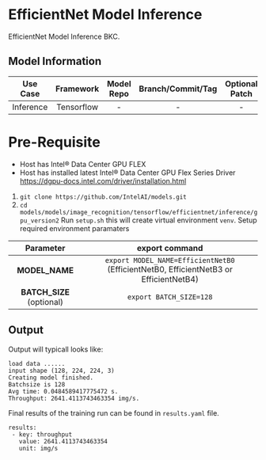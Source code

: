 # EfficientNet Model Inference

EfficientNet Model Inference BKC.

## Model Information

| **Use Case** | **Framework** | **Model Repo** | **Branch/Commit/Tag** | **Optional Patch** |
|:---:| :---: |:--------------:|:---------------------:|:------------------:|
|  Inference   |  Tensorflow   |       -        |           -           |         -          |

# Pre-Requisite

* Host has Intel® Data Center GPU FLEX
* Host has installed latest Intel® Data Center GPU Flex Series
  Driver https://dgpu-docs.intel.com/driver/installation.html


1. `git clone https://github.com/IntelAI/models.git`
2. `cd models/models/image_recognition/tensorflow/efficientnet/inference/gpu_version2`
 Run `setup.sh` this will create virtual environment `venv`.
   Setup required environment paramaters
 
| **Parameter**             |                                  **export command**                                  |
|:---------------------------:|:------------------------------------------------------------------------------------:|
| **MODEL_NAME**          | `export MODEL_NAME=EfficientNetB0` (EfficientNetB0, EfficientNetB3 or EfficientNetB4) |
| **BATCH_SIZE** (optional) |                               `export BATCH_SIZE=128`                                |

## Output

Output will typicall looks like:

```
load data ......
input shape (128, 224, 224, 3)
Creating model finished.
Batchsize is 128
Avg time: 0.0484589417775472 s.
Throughput: 2641.4113743463354 img/s.
```

Final results of the training run can be found in `results.yaml` file.

```
results:
 - key: throughput
   value: 2641.4113743463354
   unit: img/s
```
